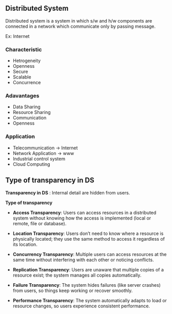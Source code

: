 ## Distributed System
Distributed system is a system in which s/w and h/w components are connected in a network which communicate only by passing message.

Ex: Internet

### Characteristic
- Hetrogeneity
- Openness
- Secure
- Scalable
- Concurrence

### Adavantages
- Data Sharing
- Resource Sharing
- Communication
- Openness

### Application
- Telecommunication -> Internet
- Network Application -> www 
- Industrial control system 
- Cloud Computing 

## Type of transparency in DS
**Transparency in DS** : Internal detail are hidden from users.

**Type of transparency**
- **Access Transparency**:
Users can access resources in a distributed system without knowing how the access is implemented (local or remote, file or database).

- **Location Transparency**:
Users don’t need to know where a resource is physically located; they use the same method to access it regardless of its location.

- **Concurrency Transparency**:
Multiple users can access resources at the same time without interfering with each other or noticing conflicts.

- **Replication Transparency**:
Users are unaware that multiple copies of a resource exist; the system manages all copies automatically.

- **Failure Transparency**:
The system hides failures (like server crashes) from users, so things keep working or recover smoothly.

- **Performance Transparency**:
The system automatically adapts to load or resource changes, so users experience consistent performance.

